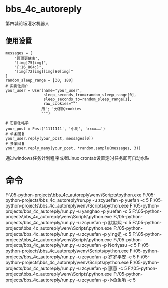 # bbs_4c_autoreply
第四城论坛灌水机器人

## 使用设置
    messages = [
        "顶顶更健康",
        "[img]75[img]",
        "{:16_804:}",
        "[img]72[img][img]80[img]"
    ]
    random_sleep_range = [30, 180]
    # 实例化用户
    your_user = User(name='your_user',
                     sleep_seconds_from=random_sleep_range[0],
                     sleep_seconds_to=random_sleep_range[1],
                     raw_cookies="""
                    用'; '分割的cookies
                    """)

    # 实例化帖子
    your_post = Post('1111111', '小明', 'xxxx……')
    # 单条回复
    your_user.reply(your_post, messages[0])
    # 多条回复
    your_user.reply_many(your_post, *random.sample(messages, 3))

通过windows任务计划程序或者Linux crontab设置定时任务即可自动水贴

# 命令
F:\05-python-projects\bbs_4c_autoreply\venv\Scripts\python.exe F:/05-python-projects/bbs_4c_autoreply/run.py -u zcyuefan -p yuefan -c 5
F:\05-python-projects\bbs_4c_autoreply\venv\Scripts\python.exe F:/05-python-projects/bbs_4c_autoreply/run.py -u yanghao -p yuefan -c 5
F:\05-python-projects\bbs_4c_autoreply\venv\Scripts\python.exe F:/05-python-projects/bbs_4c_autoreply/run.py -u zcyuefan -p 默默熙 -c 5
F:\05-python-projects\bbs_4c_autoreply\venv\Scripts\python.exe F:/05-python-projects/bbs_4c_autoreply/run.py -u zcyuefan -p ying姐 -c 5
F:\05-python-projects\bbs_4c_autoreply\venv\Scripts\python.exe F:/05-python-projects/bbs_4c_autoreply/run.py -u zcyuefan -p Noriyasu -c 5
F:\05-python-projects\bbs_4c_autoreply\venv\Scripts\python.exe F:/05-python-projects/bbs_4c_autoreply/run.py -u zcyuefan -p 岁岁平安 -c 5
F:\05-python-projects\bbs_4c_autoreply\venv\Scripts\python.exe F:/05-python-projects/bbs_4c_autoreply/run.py -u zcyuefan -p 惠蕙 -c 5
F:\05-python-projects\bbs_4c_autoreply\venv\Scripts\python.exe F:/05-python-projects/bbs_4c_autoreply/run.py -u zcyuefan -p 小鱼鱼哟 -c 5